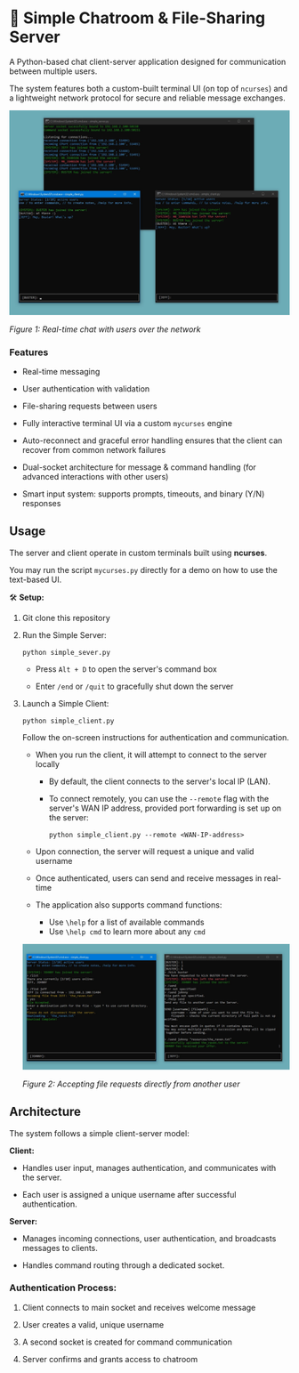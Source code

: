 # 💬 Simple Chatroom & File-Sharing Server

A Python-based chat client-server application designed for communication between multiple users. 

The system features both a custom-built terminal UI (on top of `ncurses`) and a lightweight network protocol for secure and reliable message exchanges.

![Chatroom](./screenshots/chat.jpg)

*Figure 1: Real-time chat with users over the network*

### Features

- Real-time messaging

- User authentication with validation

- File-sharing requests between users

- Fully interactive terminal UI via a custom `mycurses` engine

- Auto-reconnect and graceful error handling ensures that the client can recover from common network failures

- Dual-socket architecture for message & command handling (for advanced interactions with other users)

- Smart input system: supports prompts, timeouts, and binary (Y/N) responses


## Usage

The server and client operate in custom terminals built using __ncurses__.

You may run the script `mycurses.py` directly for a demo on how to use the text-based UI.

🛠️ __Setup:__

1. Git clone this repository

1. Run the Simple Server:

	```
	python simple_sever.py
	```
		
	- Press `Alt + D` to open the server's command box

	- Enter `/end` or `/quit` to gracefully shut down the server

1. Launch a Simple Client:

	```
	python simple_client.py
	```

	Follow the on-screen instructions for authentication and communication.

	- When you run the client, it will attempt to connect to the server locally

		- By default, the client connects to the server's local IP (LAN).
		- To connect remotely, you can use the `--remote` flag with the server's WAN IP address, provided port forwarding is set up on the server:
	
			```
			python simple_client.py --remote <WAN-IP-address>
			```

	- Upon connection, the server will request a unique and valid username

	- Once authenticated, users can send and receive messages in real-time

	- The application also supports command functions:

		- Use `\help` for a list of available commands
		- Use `\help cmd` to learn more about any `cmd`

	![File-sharing](./screenshots/file-sharing.jpg)

	*Figure 2: Accepting file requests directly from another user*


## Architecture
The system follows a simple client-server model:

__Client:__ 

- Handles user input, manages authentication, and communicates with the server. 

- Each user is assigned a unique username after successful authentication.

__Server:__ 

- Manages incoming connections, user authentication, and broadcasts messages to clients.

- Handles command routing through a dedicated socket.


### Authentication Process:
1. Client connects to main socket and receives welcome message

1. User creates a valid, unique username

1. A second socket is created for command communication

1. Server confirms and grants access to chatroom

